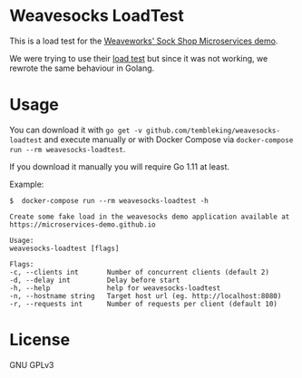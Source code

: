# Weavesocks LoadTest

This is a load test for the [Weaveworks' Sock Shop Microservices demo](https://microservices-demo.github.io/).

We were trying to use their [load test](https://microservices-demo.github.io/docs/load-test.html) but since it was
not working, we rewrote the same behaviour in Golang.

# Usage

You can download it with `go get -v github.com/tembleking/weavesocks-loadtest` and execute manually or with
Docker Compose via `docker-compose run --rm weavesocks-loadtest`.

If you download it manually you will require Go 1.11 at least.

Example:

```
$  docker-compose run --rm weavesocks-loadtest -h

Create some fake load in the weavesocks demo application available at https://microservices-demo.github.io

Usage:
weavesocks-loadtest [flags]

Flags:
-c, --clients int       Number of concurrent clients (default 2)
-d, --delay int         Delay before start
-h, --help              help for weavesocks-loadtest
-n, --hostname string   Target host url (eg. http://localhost:8080)
-r, --requests int      Number of requests per client (default 10)
```

# License

GNU GPLv3